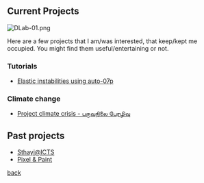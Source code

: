 Current Projects
----------------

![DLab-01.png]({{site.baseurl}}/figs/DLab-01.png)

Here are a few projects that I am/was interested, that keep/kept me occupied. You might find them useful/entertaining or not.

### Tutorials

- [Elastic instabilities using auto-07p](./elastInstab)

### Climate change

- [Project climate crisis - பருவநிலை பேரழிவு](https://paruvanilai.wordpress.com)

Past projects
-------------

- [Sthayi@ICTS](./sthayi)
- [Pixel & Paint](https://colorpixel.tumblr.com/archive)


<!--Science
1. Gomboc
2. Singularities
3. Linear and non-linear
4. Patterns, patterns, patterns
5. When the history comes to bite...
-->
<!--Paintings-->

<!--## Paraphernalia to pick the brain
G\"omb\"oc

% \f is defined as #1f(#2) using the macro
\f\relax{x} = \int_{-\infty}^\infty
    \f\hat\xi\,e^{2 \pi i \xi x}
    \,d\xi

## Music

## Graphic design
-->

[back](./)
